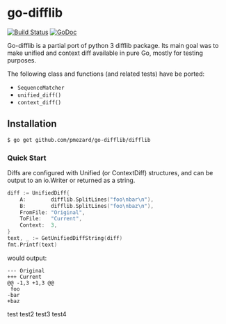 go-difflib
==========

[![Build Status](https://travis-ci.org/pmezard/go-difflib.png?branch=master)](https://travis-ci.org/pmezard/go-difflib)
[![GoDoc](https://godoc.org/github.com/pmezard/go-difflib/difflib?status.svg)](https://godoc.org/github.com/pmezard/go-difflib/difflib)

Go-difflib is a partial port of python 3 difflib package. Its main goal
was to make unified and context diff available in pure Go, mostly for
testing purposes.

The following class and functions (and related tests) have be ported:

* `SequenceMatcher`
* `unified_diff()`
* `context_diff()`

## Installation

```bash
$ go get github.com/pmezard/go-difflib/difflib
```

### Quick Start

Diffs are configured with Unified (or ContextDiff) structures, and can
be output to an io.Writer or returned as a string.

```Go
diff := UnifiedDiff{
    A:        difflib.SplitLines("foo\nbar\n"),
    B:        difflib.SplitLines("foo\nbaz\n"),
    FromFile: "Original",
    ToFile:   "Current",
    Context:  3,
}
text, _ := GetUnifiedDiffString(diff)
fmt.Printf(text)
```

would output:

```
--- Original
+++ Current
@@ -1,3 +1,3 @@
 foo
-bar
+baz
```



test
test2
test3
test4
